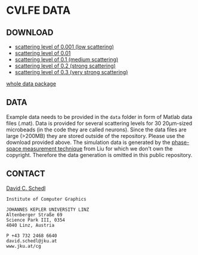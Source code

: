 # CVLFE DATA

## DOWNLOAD
- [scattering level of 0.001 (low scattering)](https://drive.google.com/open?id=0BybPuFSOXAjHNWdsTnhJOEJlSk0)
- [scattering level of 0.01 ](https://drive.google.com/open?id=0BybPuFSOXAjHdldhY0tael90Vjg)
- [scattering level of 0.1 (medium scattering)](https://drive.google.com/open?id=0BybPuFSOXAjHRGF6c1R0Z2hJM0k)
- [scattering level of 0.2 (strong scattering)](https://drive.google.com/open?id=0BybPuFSOXAjHdnlseGxFSER2Tjg)
- [scattering level of 0.3 (very strong scattering)](https://drive.google.com/open?id=0BybPuFSOXAjHRDd1UEtWV214bTA)

[whole data package](https://drive.google.com/drive/folders/0BybPuFSOXAjHc1hNOE9vMk5iakk?usp=sharing)

## DATA

Example data needs to be provided in the `data` folder in form of Matlab data files (.mat). 
Data is provided for several scattering levels for 30 20µm-sized microbeads (in the code they are called neurons).
Since the data files are large (>200MB) they are stored outside of the repository.
Please use the download provided above.
The simulation data is generated by the [phase-space measurement technique](https://www.osapublishing.org/oe/abstract.cfm?uri=oe-23-11-14461) from Liu for which we don't own the copyright. Therefore the data generation is omitted in this public repository.

## CONTACT
[David C. Schedl](mailto:david.schedl@jku.at)
```
Institute of Computer Graphics

JOHANNES KEPLER UNIVERSITY LINZ
Altenberger Straße 69
Science Park III, 0354
4040 Linz, Austria

P +43 732 2468 6640
david.schedl@jku.at
www.jku.at/cg
```
